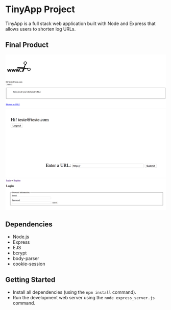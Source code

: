 # TinyApp Project

TinyApp is a full stack web application built with Node and Express that allows users to shorten log URLs.

## Final Product

!["Screenshot of URLs page"](https://github.com/marcossilvabr/TinyApp/blob/master/docs/urls.png)
!["Screenshot of shorten page"](https://github.com/marcossilvabr/TinyApp/blob/master/docs/shorten.png)
!["Screenshot of login page"](https://github.com/marcossilvabr/TinyApp/blob/master/docs/login.png)


## Dependencies

- Node.js
- Express
- EJS
- bcrypt
- body-parser
- cookie-session

## Getting Started

- Install all dependencies (using the `npm install` command).
- Run the development web server using the `node express_server.js` command.